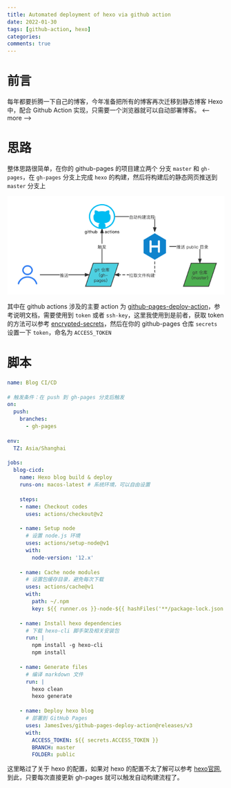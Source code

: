```yaml
---
title: Automated deployment of hexo via github action
date: 2022-01-30
tags: [github-action, hexo]
categories:
comments: true
---
```



# 前言
每年都要折腾一下自己的博客，今年准备把所有的博客再次迁移到静态博客 Hexo 中，配合 Github Action 实现，只需要一个浏览器就可以自动部署博客。
<-- more -->

# 思路
整体思路很简单，在你的 github-pages 的项目建立两个 分支 `master` 和 `gh-pages`，在 `gh-pages` 分支上完成 `hexo` 的构建，然后将构建后的静态网页推送到 `master` 分支上

![](https://raw.githubusercontent.com/LeetaoGoooo/leetaogoooo.github.io/images/%E6%9E%84%E5%BB%BA%E6%B5%81%E7%A8%8B.png)

其中在 github actions 涉及的主要 action 为 [github-pages-deploy-action](https://github.com/JamesIves/github-pages-deploy-action)，参考说明文档，需要使用到 `token` 或者 `ssh-key`，这里我使用到是前者，获取 token 的方法可以参考 [encrypted-secrets](https://docs.github.com/en/actions/security-guides/encrypted-secrets)，然后在你的 github-pages 仓库 `secrets` 设置一下 `token`，命名为 `ACCESS_TOKEN`

# 脚本

```yaml
name: Blog CI/CD

# 触发条件：在 push 到 gh-pages 分支后触发
on:
  push:
    branches: 
      - gh-pages

env:
  TZ: Asia/Shanghai

jobs:
  blog-cicd:
    name: Hexo blog build & deploy
    runs-on: macos-latest # 系统环境，可以自由设置

    steps:
    - name: Checkout codes
      uses: actions/checkout@v2

    - name: Setup node
      # 设置 node.js 环境
      uses: actions/setup-node@v1
      with:
        node-version: '12.x'

    - name: Cache node modules
      # 设置包缓存目录，避免每次下载
      uses: actions/cache@v1
      with:
        path: ~/.npm
        key: ${{ runner.os }}-node-${{ hashFiles('**/package-lock.json') }}

    - name: Install hexo dependencies
      # 下载 hexo-cli 脚手架及相关安装包
      run: |
        npm install -g hexo-cli
        npm install

    - name: Generate files
      # 编译 markdown 文件
      run: |
        hexo clean
        hexo generate

    - name: Deploy hexo blog
      # 部署到 GitHub Pages
      uses: JamesIves/github-pages-deploy-action@releases/v3
      with:
        ACCESS_TOKEN: ${{ secrets.ACCESS_TOKEN }}
        BRANCH: master
        FOLDER: public
```


这里略过了关于 hexo 的配置，如果对 hexo 的配置不太了解可以参考 [hexo官网](https://hexo.io/zh-cn/),到此，只要每次直接更新 gh-pages 就可以触发自动构建流程了。
